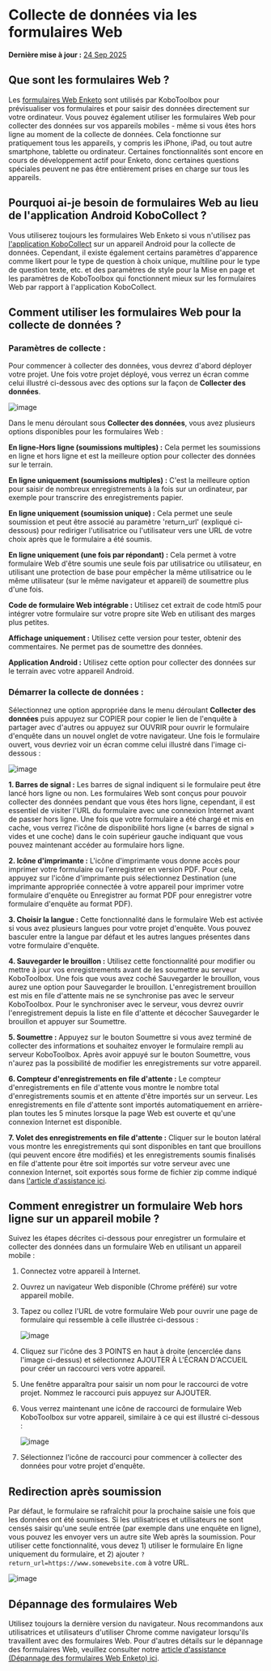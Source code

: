 # Collecte de données via les formulaires Web
**Dernière mise à jour :** <a href="https://github.com/kobotoolbox/docs/blob/9153704b013430e55a763ac5c392dd30ae5d6bb9/source/data_through_webforms.md" class="reference">24 Sep 2025</a>

## Que sont les formulaires Web ?

Les [formulaires Web Enketo](enketo.md) sont utilisés par KoboToolbox pour prévisualiser vos formulaires et
pour saisir des données directement sur votre ordinateur. Vous pouvez également utiliser les formulaires Web pour
collecter des données sur vos appareils mobiles - même si vous êtes hors ligne au moment de
la collecte de données. Cela fonctionne sur pratiquement tous les appareils, y compris les iPhone, iPad, ou
tout autre smartphone, tablette ou ordinateur. Certaines fonctionnalités sont encore en cours de
développement actif pour Enketo, donc certaines questions spéciales peuvent ne pas être entièrement
prises en charge sur tous les appareils.

## Pourquoi ai-je besoin de formulaires Web au lieu de l'application Android KoboCollect ?

Vous utiliserez toujours les formulaires Web Enketo si vous n'utilisez pas [l'application KoboCollect](kobocollect_on_android_latest.md) sur un
appareil Android pour la collecte de données. Cependant, il existe également certains paramètres d'apparence
comme likert pour le type de question à choix unique, multiline pour le type de question texte, etc. et des paramètres de style pour la Mise en page et les paramètres de KoboToolbox qui fonctionnent mieux sur les formulaires Web par rapport à l'application KoboCollect.

## Comment utiliser les formulaires Web pour la collecte de données ?

### Paramètres de collecte :

Pour commencer à collecter des données, vous devrez d'abord déployer votre projet. Une fois votre
projet déployé, vous verrez un écran comme celui illustré ci-dessous avec des options sur la façon de
**Collecter des données**.

![image](/images/data_through_webforms/collection_settings.png)

Dans le menu déroulant sous **Collecter des données**, vous avez plusieurs options disponibles
pour les formulaires Web :

**En ligne-Hors ligne (soumissions multiples) :** Cela permet les soumissions en ligne et hors ligne et est la meilleure option pour collecter des données sur le terrain.

**En ligne uniquement (soumissions multiples) :** C'est la meilleure option pour saisir
de nombreux enregistrements à la fois sur un ordinateur, par exemple pour transcrire des enregistrements papier.

**En ligne uniquement (soumission unique) :** Cela permet une seule soumission et peut être
associé au paramètre 'return_url' (expliqué ci-dessous) pour rediriger l'utilisatrice ou l'utilisateur vers
une URL de votre choix après que le formulaire a été soumis.

**En ligne uniquement (une fois par répondant) :** Cela permet à votre formulaire Web d'être
soumis une seule fois par utilisatrice ou utilisateur, en utilisant une protection de base pour empêcher la même utilisatrice ou le même utilisateur (sur le
même navigateur et appareil) de soumettre plus d'une fois.

**Code de formulaire Web intégrable :** Utilisez cet extrait de code html5 pour intégrer votre formulaire
sur votre propre site Web en utilisant des marges plus petites.

**Affichage uniquement :** Utilisez cette version pour tester, obtenir des commentaires. Ne permet pas de
soumettre des données.

**Application Android :** Utilisez cette option pour collecter des données sur le terrain avec votre
appareil Android.

### Démarrer la collecte de données :

Sélectionnez une option appropriée dans le menu déroulant **Collecter des données** puis appuyez sur COPIER
pour copier le lien de l'enquête à partager avec d'autres ou appuyez sur OUVRIR pour ouvrir le formulaire d'enquête dans un nouvel onglet de votre navigateur. Une fois le formulaire ouvert, vous devriez voir un
écran comme celui illustré dans l'image ci-dessous :

![image](/images/data_through_webforms/data_collection.jpg)

**1. Barres de signal :** Les barres de signal indiquent si le formulaire peut être lancé
hors ligne ou non. Les formulaires Web sont conçus pour pouvoir collecter des données pendant que vous êtes
hors ligne, cependant, il est essentiel de visiter l'URL du formulaire avec une connexion Internet
avant de passer hors ligne. Une fois que votre formulaire a été chargé et mis en cache,
vous verrez l'icône de disponibilité hors ligne (« barres de signal » vides et une coche)
dans le coin supérieur gauche indiquant que vous pouvez maintenant accéder au formulaire hors ligne.

**2. Icône d'imprimante :** L'icône d'imprimante vous donne accès pour imprimer votre formulaire ou
l'enregistrer en version PDF. Pour cela, appuyez sur l'icône d'imprimante puis sélectionnez
Destination (une imprimante appropriée connectée à votre appareil pour imprimer votre
formulaire d'enquête ou Enregistrer au format PDF pour enregistrer votre formulaire d'enquête au format PDF).

**3. Choisir la langue :** Cette fonctionnalité dans le formulaire Web est activée si vous avez
plusieurs langues pour votre projet d'enquête. Vous pouvez basculer entre la
langue par défaut et les autres langues présentes dans votre formulaire d'enquête.

**4. Sauvegarder le brouillon :** Utilisez cette fonctionnalité pour modifier ou mettre à jour vos enregistrements avant
de les soumettre au serveur KoboToolbox. Une fois que vous avez coché Sauvegarder le brouillon, vous
aurez une option pour Sauvegarder le brouillon. L'enregistrement brouillon est mis en file d'attente mais ne se
synchronise pas avec le serveur KoboToolbox. Pour le synchroniser avec le serveur, vous devrez ouvrir
l'enregistrement depuis la liste en file d'attente et décocher Sauvegarder le brouillon et appuyer sur Soumettre.

**5. Soumettre :** Appuyez sur le bouton Soumettre si vous avez terminé de collecter
des informations et souhaitez envoyer le formulaire rempli au serveur KoboToolbox. Après
avoir appuyé sur le bouton Soumettre, vous n'aurez pas la possibilité de modifier les enregistrements sur
votre appareil.

**6. Compteur d'enregistrements en file d'attente :** Le compteur d'enregistrements en file d'attente vous montre le nombre total
d'enregistrements soumis et en attente d'être importés sur un serveur. Les enregistrements en file d'attente
sont importés automatiquement en arrière-plan toutes les 5 minutes lorsque la
page Web est ouverte et qu'une connexion Internet est disponible.

**7. Volet des enregistrements en file d'attente :** Cliquer sur le bouton latéral vous montre les enregistrements qui
sont disponibles en tant que brouillons (qui peuvent encore être modifiés) et les enregistrements soumis finalisés en file d'attente pour être soit importés sur votre serveur avec une connexion Internet,
soit exportés sous forme de fichier zip comme indiqué dans
[l'article d'assistance ici](manual_upload.md).

## Comment enregistrer un formulaire Web hors ligne sur un appareil mobile ?

Suivez les étapes décrites ci-dessous pour enregistrer un formulaire et collecter des données dans un formulaire Web
en utilisant un appareil mobile :

1. Connectez votre appareil à Internet.

2. Ouvrez un navigateur Web disponible (Chrome préféré) sur votre appareil mobile.

3. Tapez ou collez l'URL de votre formulaire Web pour ouvrir une page de formulaire qui ressemble à
   celle illustrée ci-dessous :

    ![image](/images/data_through_webforms/offline_webform.jpg)

4. Cliquez sur l'icône des 3 POINTS en haut à droite (encerclée dans l'image ci-dessus) et
   sélectionnez AJOUTER À L'ÉCRAN D'ACCUEIL pour créer un raccourci vers votre appareil.

5. Une fenêtre apparaîtra pour saisir un nom pour le raccourci de votre projet. Nommez le
   raccourci puis appuyez sur AJOUTER.

6. Vous verrez maintenant une icône de raccourci de formulaire Web KoboToolbox sur votre appareil, similaire
   à ce qui est illustré ci-dessous :

    ![image](/images/data_through_webforms/kobo_icon.png)

7. Sélectionnez l'icône de raccourci pour commencer à collecter des données pour votre projet d'enquête.

## Redirection après soumission

Par défaut, le formulaire se rafraîchit pour la prochaine saisie une fois que les données ont été
soumises. Si les utilisatrices et utilisateurs ne sont censés saisir qu'une seule entrée (par exemple dans une enquête en ligne),
vous pouvez les envoyer vers un autre site Web après la soumission. Pour utiliser cette
fonctionnalité, vous devez 1) utiliser le formulaire En ligne uniquement du formulaire, et 2) ajouter
`?return_url=https://www.somewebsite.com` à votre URL.

![image](/images/data_through_webforms/url-single.png)

## Dépannage des formulaires Web

Utilisez toujours la dernière version du navigateur. Nous recommandons aux utilisatrices et utilisateurs d'utiliser Chrome
comme navigateur lorsqu'ils travaillent avec des formulaires Web. Pour d'autres détails sur
le dépannage des formulaires Web, veuillez consulter notre
[article d'assistance (Dépannage des formulaires Web Enketo) ici](troubleshooting_webforms.md).